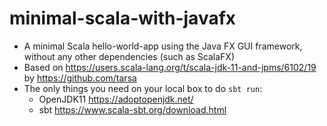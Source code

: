 # minimal-scala-with-javafx
* A minimal Scala hello-world-app using the Java FX GUI framework, without any other dependencies (such as ScalaFX) 
* Based on https://users.scala-lang.org/t/scala-jdk-11-and-jpms/6102/19 by https://github.com/tarsa
* The only things you need on your local box to do `sbt run`:
  - OpenJDK11  https://adoptopenjdk.net/
  - sbt https://www.scala-sbt.org/download.html
